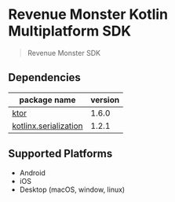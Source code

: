 # Revenue Monster Kotlin Multiplatform SDK

> Revenue Monster SDK

## Dependencies

| package name | version |
|--------------|---------|
| [ktor](https://github.com/ktorio/ktor) | 1.6.0 |
| [kotlinx.serialization](https://github.com/Kotlin/kotlinx.serialization) | 1.2.1 |

## Supported Platforms

- Android
- iOS
- Desktop (macOS, window, linux)

